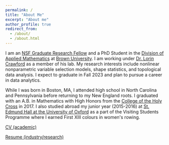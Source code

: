 ```yaml
---
permalink: /
title: "About Me"
excerpt: "About me"
author_profile: true
redirect_from: 
  - /about/
  - /about.html
---
```

I am an [NSF Graduate Research Fellow](https://www.nsfgrfp.org/) and a PhD Student in the [Division of Applied Mathematics](https://appliedmath.brown.edu/) at [Brown University](https://www.brown.edu/). I am working under [Dr. Lorin Crawford](http://www.lcrawlab.com/) as a member of his lab. My research interests include nonlinear nonparametric variable selection models, shape statistics, and topological data analysis. I expect to graduate in Fall 2023 and plan to pursue a career in data analytics.

While I was born in Boston, MA, I attended high school in North Carolina and Pennsylvania before returning to my New England roots. I graduated with an A.B. in Mathematics with High Honors from the [College of the Holy Cross](https://www.holycross.edu/) in 2017. I also studied abroad my junior year (2015-2016) at [St. Edmund Hall at the University of Oxford](https://www.seh.ox.ac.uk/study/visiting-students) as a part of the Visiting Students Programme where I earned First XIII colours in women's rowing. 

[CV (academic)](https://etwinn.github.io/files/EmilyWinn_CV_Oct2021.pdf)

[Resume (industry/research)](https://etwinn.github.io/files/EmilyWinn_researchResume_Oct2021.pdf)
